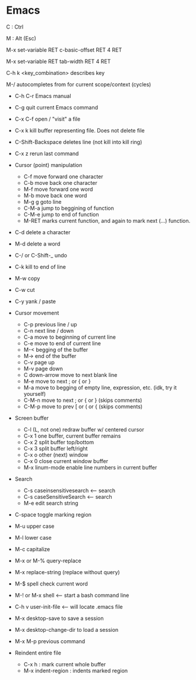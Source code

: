 # Emacs

C : Ctrl

M : Alt (Esc)

M-x set-variable RET c-basic-offset RET 4 RET

M-x set-variable RET tab-width RET 4 RET

C-h k <key_combination> describes key

M-/ autocompletes from for current scope/context (cycles)

* C-h C-r Emacs manual
* C-g quit current Emacs command
* C-x C-f open / "visit" a file
* C-x k kill buffer representing file. Does not delete file
* C-Shift-Backspace deletes line (not kill into kill ring)
* C-x z rerun last command

* Cursor (point) manipulation
  * C-f move forward one character
  * C-b move back one character
  * M-f move forward one word
  * M-b move back one word
  * M-g g goto line
  * C-M-a jump to beggining of function
  * C-M-e jump to end of function
  * M-RET marks current function, and again to mark next (...) function.
  
* C-d delete a character
* M-d delete a word
* C-/ or C-Shift-\_ undo
* C-k kill to end of line
* M-w copy
* C-w cut
* C-y yank / paste

* Cursor movement
  * C-p previous line / up
  * C-n next line / down
  * C-a move to beginning of current line
  * C-e move to end of current line
  * M-< begging of the buffer
  * M-> end of the buffer
  * C-v page up
  * M-v page down
  * C down-arrow move to next blank line
  * M-e move to next ; or { or }
  * M-a move to begging of empty line, expression, etc. (idk, try it yourself)
  * C-M-n move to next ; or { or } (skips comments)
  * C-M-p move to prev \[ or ( or { (skips comments)
  
* Screen buffer
  * C-l (L, not one) redraw buffer w/ centered cursor
  * C-x 1 one buffer, current buffer remains
  * C-x 2 split buffer top/bottom
  * C-x 3 split buffer left/right
  * C-x o other (next) window
  * C-x 0 close current window buffer
  * M-x linum-mode enable line numbers in current buffer

* Search
  * C-s caseinsensitivesearch <-- search
  * C-s caseSensitiveSearch <-- search
  * M-e edit search string
  
 * C-space toggle marking region
 
* M-u upper case
* M-l lower case
* M-c capitalize
* M-x or M-% query-replace
* M-x replace-string (replace without query)
* M-$ spell check current word
* M-! or M-x shell <-- start a bash command line

* C-h v user-init-file <-- will locate .emacs file
* M-x desktop-save to save a session
* M-x desktop-change-dir to load a session
* M-x M-p previous command 

* Reindent entire file
  * C-x h : mark current whole buffer
  * M-x indent-region : indents marked region
